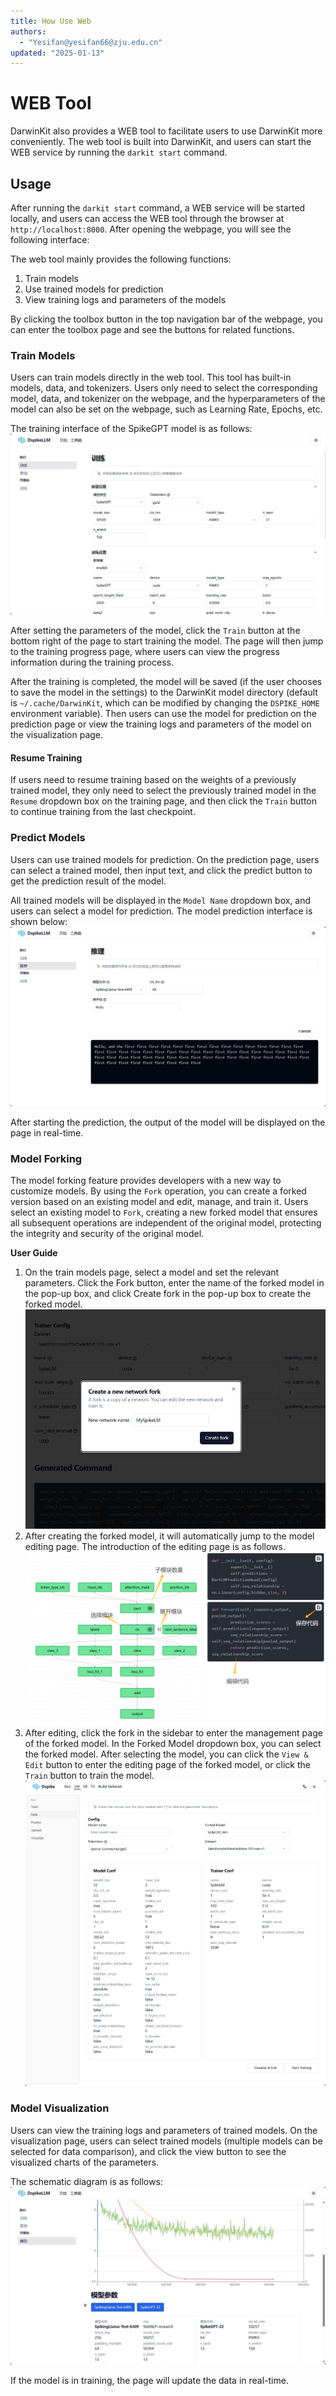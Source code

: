 ```yaml
---
title: How Use Web
authors:
  - "Yesifan@yesifan66@zju.edu.cn"
updated: "2025-01-13"
---
```

# WEB Tool

DarwinKit also provides a WEB tool to facilitate users to use DarwinKit more conveniently. The web tool is built into DarwinKit, and users can start the WEB service by running the `darkit start` command.

## Usage
After running the `darkit start` command, a WEB service will be started locally, and users can access the WEB tool through the browser at `http://localhost:8000`. After opening the webpage, you will see the following interface:

The web tool mainly provides the following functions:
1. Train models
2. Use trained models for prediction
3. View training logs and parameters of the models

By clicking the toolbox button in the top navigation bar of the webpage, you can enter the toolbox page and see the buttons for related functions.

### Train Models
Users can train models directly in the web tool. This tool has built-in models, data, and tokenizers. Users only need to select the corresponding model, data, and tokenizer on the webpage, and the hyperparameters of the model can also be set on the webpage, such as Learning Rate, Epochs, etc.

The training interface of the SpikeGPT model is as follows:
![SpikeGPT train](/static/docs/train.jpg)

After setting the parameters of the model, click the `Train` button at the bottom right of the page to start training the model. The page will then jump to the training progress page, where users can view the progress information during the training process.

After the training is completed, the model will be saved (if the user chooses to save the model in the settings) to the DarwinKit model directory (default is `~/.cache/DarwinKit`, which can be modified by changing the `DSPIKE_HOME` environment variable). Then users can use the model for prediction on the prediction page or view the training logs and parameters of the model on the visualization page.

#### Resume Training
If users need to resume training based on the weights of a previously trained model, they only need to select the previously trained model in the `Resume` dropdown box on the training page, and then click the `Train` button to continue training from the last checkpoint.

### Predict Models
Users can use trained models for prediction. On the prediction page, users can select a trained model, then input text, and click the predict button to get the prediction result of the model.

All trained models will be displayed in the `Model Name` dropdown box, and users can select a model for prediction. The model prediction interface is shown below:
![model predict](/static/docs/predict.jpg)

After starting the prediction, the output of the model will be displayed on the page in real-time.

### Model Forking
The model forking feature provides developers with a new way to customize models. By using the `Fork` operation, you can create a forked version based on an existing model and edit, manage, and train it. Users select an existing model to `Fork`, creating a new forked model that ensures all subsequent operations are independent of the original model, protecting the integrity and security of the original model.

**User Guide**
1. On the train models page, select a model and set the relevant parameters. Click the Fork button, enter the name of the forked model in the pop-up box, and click Create fork in the pop-up box to create the forked model.
  ![Fork Step 1](/static/docs/fork/step1.png)
2. After creating the forked model, it will automatically jump to the model editing page. The introduction of the editing page is as follows.
  ![Fork Step 2](/static/docs/fork/step2.png)
3. After editing, click the fork in the sidebar to enter the management page of the forked model. In the Forked Model dropdown box, you can select the forked model. After selecting the model, you can click the `View & Edit` button to enter the editing page of the forked model, or click the `Train` button to train the model.
  ![Fork Step 3](/static/docs/fork/step3.png)

### Model Visualization
Users can view the training logs and parameters of trained models. On the visualization page, users can select trained models (multiple models can be selected for data comparison), and click the view button to see the visualized charts of the parameters.

The schematic diagram is as follows:
![model visual](/static/docs/visual.jpg)

If the model is in training, the page will update the data in real-time.